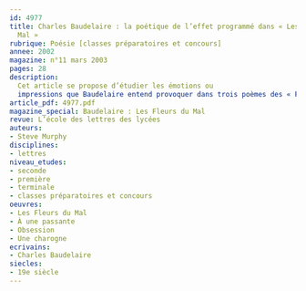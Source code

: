 ```yaml
---
id: 4977
title: Charles Baudelaire : la poétique de l’effet programmé dans « Les Fleurs du
  Mal »
rubrique: Poésie [classes préparatoires et concours]
annee: 2002
magazine: n°11 mars 2003
pages: 28
description: 
  Cet article se propose d’étudier les émotions ou
  impressions que Baudelaire entend provoquer dans trois poèmes des « Fleurs du Mal » : « À une passante », « Obsession » et « Une charogne ». La programmation des effets littéraires y joue un rôle essentiel, dans la mesure où il s’agit de préparer la réception du texte, de susciter consciemment des réactions, ce qui peut inciter le poète à agir en provocateur, suivant une logique relevée plus tard par Verlaine, qui reconnaissait que « contrarier un peu le lecteur » était une « chose toujours voluptueuse ».
article_pdf: 4977.pdf
magazine_special: Baudelaire : Les Fleurs du Mal
revue: L’école des lettres des lycées
auteurs:
- Steve Murphy
disciplines:
- lettres
niveau_etudes:
- seconde
- première
- terminale
- classes préparatoires et concours
oeuvres:
- Les Fleurs du Mal
- À une passante
- Obsession
- Une charogne
ecrivains:
- Charles Baudelaire
siecles:
- 19e siècle
---
```

